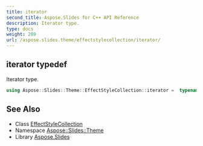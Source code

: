 ```yaml
---
title: iterator
second_title: Aspose.Slides for C++ API Reference
description: Iterator type.
type: docs
weight: 209
url: /aspose.slides.theme/effectstylecollection/iterator/
---
```

## iterator typedef


Iterator type.

```cpp
using Aspose::Slides::Theme::EffectStyleCollection::iterator =  typename iterator_holder_type::iterator
```

## See Also

* Class [EffectStyleCollection](../)
* Namespace [Aspose::Slides::Theme](../../)
* Library [Aspose.Slides](../../../)